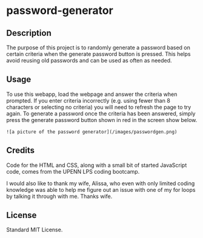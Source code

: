 # password-generator

## Description

The purpose of this project is to randomly generate a password based on certain criteria when the generate password button is pressed. This helps avoid reusing old passwords and can be used as often as needed.

## Usage

To use this webapp, load the webpage and answer the criteria when prompted. If you enter criteria incorrectly (e.g. using fewer than 8 characters or selecting no criteria) you will need to refresh the page to try again. To generate a password once the criteria has been answered, simply press the generate password button shown in red in the screen show below.


    ![a picture of the password generator](/images/passwordgen.png)
  

## Credits

Code for the HTML and CSS, along with a small bit of started JavaScript code, comes from the UPENN LPS coding bootcamp. 

I would also like to thank my wife, Alissa, who even with only limited coding knowledge was able to help me figure out an issue with one of my for loops by talking it through with me. Thanks wife.

## License

Standard MIT License.
